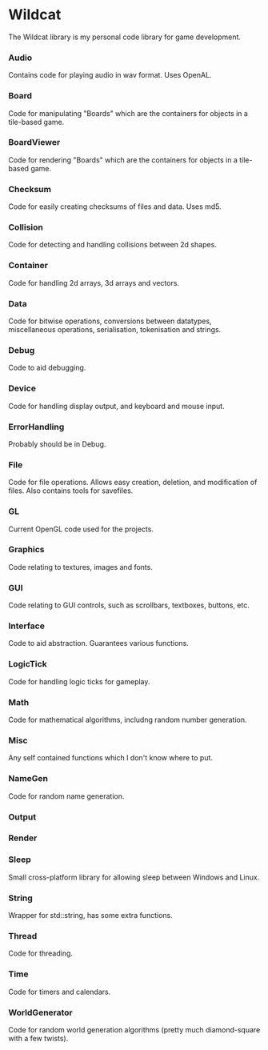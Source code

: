 # Wildcat
The Wildcat library is my personal code library for game development.

### Audio
Contains code for playing audio in wav format. Uses OpenAL.

### Board
Code for manipulating "Boards" which are the containers for objects in a tile-based game.

### BoardViewer
Code for rendering "Boards" which are the containers for objects in a tile-based game.

### Checksum
Code for easily creating checksums of files and data. Uses md5.

### Collision
Code for detecting and handling collisions between 2d shapes.

### Container
Code for handling 2d arrays, 3d arrays and vectors.

### Data
Code for bitwise operations, conversions between datatypes, miscellaneous operations, serialisation, tokenisation and strings.

### Debug
Code to aid debugging.

### Device
Code for handling display output, and keyboard and mouse input.

### ErrorHandling
Probably should be in Debug.

### File
Code for file operations. Allows easy creation, deletion, and modification of files. Also contains tools for savefiles.

### GL
Current OpenGL code used for the projects.

### Graphics
Code relating to textures, images and fonts.

### GUI
Code relating to GUI controls, such as scrollbars, textboxes, buttons, etc.

### Interface
Code to aid abstraction. Guarantees various functions.

### LogicTick
Code for handling logic ticks for gameplay.

### Math
Code for mathematical algorithms, includng random number generation.

### Misc
Any self contained functions which I don't know where to put.

### NameGen
Code for random name generation.

### Output

### Render

### Sleep
Small cross-platform library for allowing sleep between Windows and Linux.

### String
Wrapper for std::string, has some extra functions.

### Thread
Code for threading.

### Time
Code for timers and calendars.

### WorldGenerator
Code for random world generation algorithms (pretty much diamond-square with a few twists).
